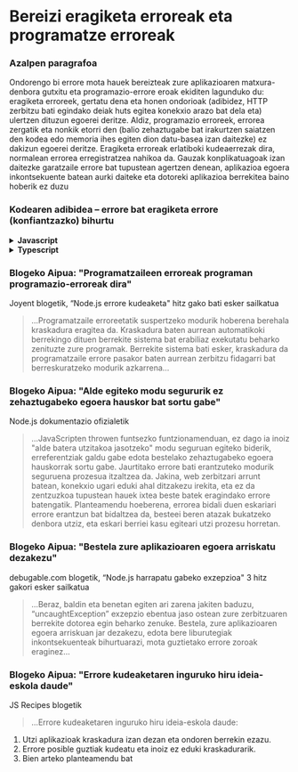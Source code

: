 # Bereizi eragiketa erroreak eta programatze erroreak

### Azalpen paragrafoa

Ondorengo bi errore mota hauek bereizteak zure aplikazioaren matxura-denbora gutxitu eta programazio-errore eroak ekiditen lagunduko du: eragiketa erroreek, gertatu dena eta honen ondorioak (adibidez, HTTP zerbitzu bati egindako deiak huts egitea konekxio arazo bat dela eta) ulertzen dituzun egoerei deritze. Aldiz, programazio erroreek, errorea zergatik eta nonkik etorri den (balio zehaztugabe bat irakurtzen saiatzen den kodea edo memoria ihes egiten dion datu-basea izan daitezke) ez dakizun egoerei deritze. Eragiketa erroreak erlatiboki kudeaerrezak dira, normalean errorea erregistratzea nahikoa da. Gauzak konplikatuagoak izan daitezke garatzaile errore bat tupustean agertzen denean, aplikazioa egoera inkontsekuente batean aurki daiteke eta dotoreki aplikazioa berrekitea baino hoberik ez duzu

### Kodearen adibidea – errore bat eragiketa errore (konfiantzazko) bihurtu

<details>
<summary><strong>Javascript</strong></summary>

```javascript
// errore objektu bat eragiketa errore bihurtu
const nireErrorea = new Error(
  "Nola gehi dezaket produktu bat baliorik ez duenean?"
);
nireErrorea.funtzionatzenDu = true;

// edota errore eraikitzaile zentralizaturen bat erabiltzen baduzu (begiratu beste adibide batzuk "Erabili soilik “Errorea” objektu kapsulatua", 2.2, atalean)
class AppErrorea {
  constructor(ohikoMota, deskribapena, funtzionatzenDu) {
    Error.call(this);
    Error.captureStackTrace(this);
    this.ohikoMota = ohikoMota;
    this.deskribapena = deskribapena;
    this.funtzionatzenDu = funtzionatzenDu;
  }
}

throw new AppErrorea(
  erroreKudeatzailea.ohikoErroreak.SarreraOkerra,
  "Deskribatu hemen gertatutakoa",
  true
);
```

</details>

<details>
<summary><strong>Typescript</strong></summary>

```typescript
// errore eraikitzaile zentralizatu batzuk (begiratu beste adibide batzuk "Erabili soilik “Errorea” objektu kapsulatua", 2.2, atalean)
export class AppErrorea extends Error {
  public readonly ohikoMota: string;
  public readonly funtzionatzenDu: boolean;

  constructor(
    ohikoMota: string,
    description: string,
    funtzionatzenDu: boolean
  ) {
    super(description);

    Object.setPrototypeOf(this, new.target.prototype); // restore prototype chain

    this.ohikoMota = ohikoMota;
    this.funtzionatzenDu = funtzionatzenDu;

    Error.atzemanErrorePila(this);
  }
}

// errore objektu bat eragiketa errore bihurtu (true)
throw new AppErrorea(
  erroreKudeatzailea.ohikoErroreak.SarreraOkerra,
  "Deskribatu hemen gertatutakoa",
  true
);
```

</details>

### Blogeko Aipua: "Programatzaileen erroreak programan programazio-erroreak dira"

Joyent blogetik, “Node.js errore kudeaketa" hitz gako bati esker sailkatua

> …Programatzaile erroreetatik suspertzeko modurik hoberena berehala kraskadura eragitea da. Kraskadura baten aurrean automatikoki berrekingo dituen berrekite sistema bat erabiliaz exekutatu beharko zenituzte zure programak. Berrekite sistema bati esker, kraskadura da programatzaile errore pasakor baten aurrean zerbitzu fidagarri bat berreskuratzeko modurik azkarrena…

### Blogeko Aipua: "Alde egiteko modu segururik ez zehaztugabeko egoera hauskor bat sortu gabe"

Node.js dokumentazio ofizialetik

> …JavaScripten throwen funtsezko funtzionamenduan, ez dago ia inoiz "alde batera utzitakoa jasotzeko" modu seguruan egiteko biderik, erreferentziak galdu gabe edota bestelako zehaztugabeko egoera hauskorrak sortu gabe. Jaurtitako errore bati erantzuteko modurik seguruena prozesua itzaltzea da. Jakina, web zerbitzari arrunt batean, konekxio ugari eduki ahal ditzakezu irekita, eta ez da zentzuzkoa tupustean hauek ixtea beste batek eragindako errore batengatik. Planteamendu hoeberena, errorea bidali duen eskariari errore erantzun bat bidaltzea da, besteei beren atazak bukatzeko denbora utziz, eta eskari berriei kasu egiteari utzi prozesu horretan.

### Blogeko Aipua: "Bestela zure aplikazioaren egoera arriskatu dezakezu"

debugable.com blogetik, “Node.js harrapatu gabeko exzepzioa" 3 hitz gakori esker sailkatua

> …Beraz, baldin eta benetan egiten ari zarena jakiten baduzu, “uncaughtException” exzepzio ebentua jaso ostean zure zerbitzuaren berrekite dotorea egin beharko zenuke. Bestela, zure aplikazioaren egoera arriskuan jar dezakezu, edota bere liburutegiak inkontsekuenteak bihurtuarazi, mota guztietako errore zoroak eraginez…

### Blogeko Aipua: "Errore kudeaketaren inguruko hiru ideia-eskola daude"

JS Recipes blogetik

> …Errore kudeaketaren inguruko hiru ideia-eskola daude:

1. Utzi aplikazioak kraskadura izan dezan eta ondoren berrekin ezazu.
2. Errore posible guztiak kudeatu eta inoiz ez eduki kraskadurarik.
3. Bien arteko planteamendu bat
